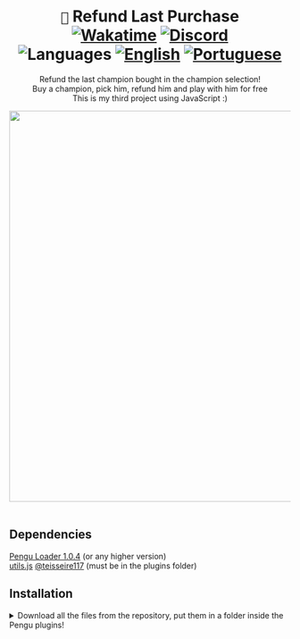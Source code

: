<div align="center">

# `🐧` Refund Last Purchase <br> [![Wakatime](https://wakatime.com/badge/github/controlado/refund-last-purchase.svg)](https://wakatime.com/@programador/projects/mllzfbmkas) [![Discord](https://img.shields.io/badge/Discord-%235865F2.svg?style=flat&logo=discord&logoColor=white&color=blue)](https://discordapp.com/users/854886148455399436) <br> ![Languages](https://img.shields.io/badge/Documentation-gray) [![English](https://img.shields.io/badge/-English-blue)](README.md) [![Portuguese](https://img.shields.io/badge/-Português%20Brasileiro-blue)](README.br.md)

Refund the last champion bought in the champion selection! <br>
Buy a champion, pick him, refund him and play with him for free <br>
This is my third project using JavaScript :)

<img src="https://github.com/controlado/refund-last-purchase/assets/71716568/18d0b945-6207-4fe9-a1a1-39a18f97786f" width="700" />

</div>
<br>

## Dependencies

[Pengu Loader 1.0.4](https://github.com/PenguLoader/PenguLoader) (or any higher version) <br>
[utils.js](https://github.com/teisseire117/league-loader-plugins/blob/main/plugins/_utils.js)
[@teisseire117](https://github.com/teisseire117) (must be in the plugins folder)

## Installation

<details>
  <summary> Download all the files from the repository, put them in a folder inside the Pengu plugins! </summary>
  <img src="https://github.com/controlado/auto-champion-select/assets/71716568/393d69bf-1af9-4f43-8d8a-07f6f32df118" width="750" />
</details>
